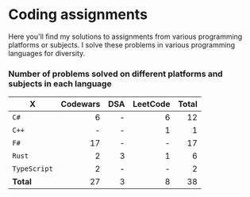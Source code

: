 # Coding assignments

Here you'll find my solutions to assignments from various programming platforms or subjects.
I solve these problems in various programming languages for diversity.

### Number of problems solved on different platforms and subjects in each language

| X | Codewars | DSA | LeetCode | Total |
| - |  -: | -: | -: | -: |
| `C#` | 6 | - | 6 | 12
| `C++` | - | - | 1 | 1
| `F#` | 17 | - | - | 17
| `Rust` | 2 | 3 | 1 | 6
| `TypeScript` | 2 | - | - | 2
| **Total** | 27 | 3 | 8 | 38 |